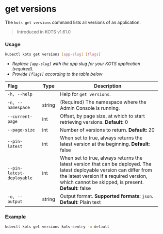 # get versions

The `kots get versions` command lists all versions of an application.

> Introduced in KOTS v1.61.0

### Usage

```bash
kubectl kots get versions [app-slug] [flags]
```

- _Replace `[app-slug]` with the app slug for your KOTS application (required)._
- _Provide `[flags]` according to the table below_

| Flag                      | Type   | Description                                                                                         |
| :------------------------ | ------ | --------------------------------------------------------------------------------------------------- |
| `-h, --help`              |        | Help for `get versions`.                                                                            |
| `-n, --namespace`         | string | (Required) The namespace where the Admin Console is running.                                        |
| `--current-page`          | int    | Offset, by page size, at which to start retrieving versions. **Default:** 0                         |
| `--page-size`             | int    | Number of versions to return. **Default:** 20                                                       |
| `--pin-latest`            | int    | When set to true, always returns the latest version at the beginning. **Default:** false            |
| `--pin-latest-deployable` | int    | When set to true, always returns the latest version that can be deployed. The latest deployable version can differ from the latest version if a required version, which cannot be skipped, is present. **Default:** false |
| `-o, --output`            | string | Output format. **Supported formats:** `json`. **Default:** Plain text                               |

### Example

```bash
kubectl kots get versions kots-sentry -n default
```
